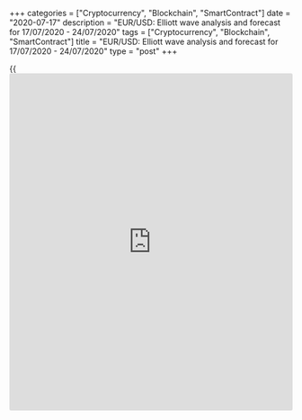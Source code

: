 +++
categories = ["Cryptocurrency", "Blockchain", "SmartContract"]
date = "2020-07-17"
description = "EUR/USD: Elliott wave analysis and forecast for 17/07/2020 - 24/07/2020"
tags = ["Cryptocurrency", "Blockchain", "SmartContract"]
title = "EUR/USD: Elliott wave analysis and forecast for 17/07/2020 - 24/07/2020"
type = "post"
+++

{{<iframe id="large-banner" src="https://www.bounty.group/#slide=26.0" width="100%" height="600" scrolling="no" style="border: 0px solid rgb(216, 221, 230); border-radius: 3px;">}}

July 17, 2020

July 17, 2020

EUR/USD: Elliott wave analysis and forecast for 17/07/2020 –
24/07/2020Alex Geuta

## The pair [EUR/USD][1] remains likely to grow. Estimated pivot point
is at a level of 1.1321.

 **Main scenario:** consider long positions from corrections above the
level of 1.1321 with a target of 1.1495 – 1.1605.

 **Alternative scenario:** breakout and consolidation below the level of
1.1321 will allow the pair to continue declining to the levels of 1.1173
– 1.1088.

 **Analysis:** Supposedly, a descending correction of larger degree
finished developing on the [daily](https://www.fintecher.org/2020/03/03/forex-trading-daily-strategy/) time frame in the form of wave (2) and
the third wave (3) started developing. On the H4 time frame the first
counter-trend wave 1 of (3) is forming, with wave iii of 1 continuing to
form inside. Apparently, the fifth wave of smaller degree (v) of iii of
1 is developing on the H1 time frame, with wave iii of (v) developing
inside. If the presumption is correct, the pair will continue to rise to
the levels of 1.1495 – 1.1605. The level of 1.1321 is critical in this
scenario. Its breakout will allow the pair to continue falling to the
levels of 1.1173 – 1.1088.

![LiteForex: EUR/USD: Elliott wave analysis and forecast for 17/07/2020
– 24/07/2020][2]

* * *

![LiteForex: EUR/USD: Elliott wave analysis and forecast for 17/07/2020
– 24/07/2020][3]

* * *

![LiteForex: EUR/USD: Elliott wave analysis and forecast for 17/07/2020
– 24/07/2020][4]

* * *

P.S. Did you like my article? Share it in social networks: it will be
the best “thank you" :)

Ask me questions and comment below. I’ll be glad to answer your
questions and give necessary explanations.

 **Useful links:**

  * I recommend trying to trade with a reliable broker [here][5]. The system allows you to trade by yourself or copy successful traders from all across the globe.
  * Use my promo-code BLOG for getting deposit bonus 50% on LiteForex platform. Just enter this code in the appropriate field while [depositing][6] your trading account.
  * Telegram channel with high-quality analytics, Forex reviews, training articles, and other useful things for traders <t.me/liteforex>

## Price chart of EURUSD in real time mode

![EUR/USD: Elliott wave analysis and forecast for 17/07/2020 –
24/07/2020][7]

The content of this article reflects the author’s opinion and does not
necessarily reflect the official position of LiteForex. The material
published on this page is provided for informational purposes only and
should not be considered as the provision of investment advice for the
purposes of Directive 2004/39/EC.

Rate this article:

{{value}}

( {{count}} {{title}} )

   1. my.liteforex.com/trading/chart?symbol=EURUSD
   2. cdn.liteforex.com/cache/uploads/blog_post/wave-analisys/17.07-2020/EURUSDH1.png?w=30&s=879ca647e1f4909a78f65ebf3dfab839
   3. cdn.liteforex.com/cache/uploads/blog_post/wave-analisys/17.07-2020/EURUSDH4.png?w=30&s=c65e24e5d98dfcfeae351859a84bf8ac
   4. cdn.liteforex.com/cache/uploads/blog_post/wave-analisys/17.07-2020/EURUSDDaily.png?w=30&s=3428152c2ab889a24135afdf24281899
   5. my.liteforex.com/?category=analysts-opinions&slug=eurusd-elliott-wave-analysis-and-forecast-for-17072020---24072020&openPopup=%2Fregistration%2Fpopup&utm_source=blog&utm_medium=article&utm_campaign=bonus
   6. my.liteforex.com/deposit/?category=analysts-opinions&slug=eurusd-elliott-wave-analysis-and-forecast-for-17072020---24072020&promo_code=BLOG&utm_source=blog&utm_medium=article&utm_campaign=bonus
   7. cdn.liteforex.com/cache/uploads/blog_post/wave-analisys/Previews-elliot-waves/eurusd-elliott-wave-analysis-liteforex-blog-preview.jpg?q=75&w=1000&s=b202050ed0fbd5cbac195a74fd2a8075